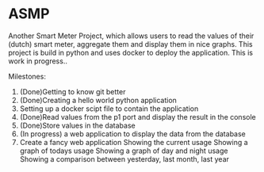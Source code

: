 # ASMP
Another Smart Meter Project, which allows users to read the values of their (dutch) smart meter, aggregate them and display them in nice graphs. This project is build in python and uses docker to deploy the application. This is work in progress.. 

Milestones:

1. (Done)Getting to know git better
2. (Done)Creating a hello world python application
3. Setting up a docker scipt file to contain the application
4. (Done)Read values from the p1 port and display the result in the console
5. (Done)Store values in the database
6. (In progress) a web application to display the data from the database
7. Create a fancy web application
	Showing the current usage
	Showing a graph of todays usage
    Showing a graph of day and night usage
	Showing a comparison between yesterday, last month, last year
  
